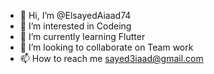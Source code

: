 - 👋 Hi, I’m @ElsayedAiaad74
- 👀 I’m interested in Codeing
- 🌱 I’m currently learning Flutter
- 💞️ I’m looking to collaborate on Team work
- 📫 How to reach me sayed3iaad@gmail.com

<!---
ElsayedAiaad74/ElsayedAiaad74 is a ✨ special ✨ repository because its `README.md` (this file) appears on your GitHub profile.
You can click the Preview link to take a look at your changes.
--->
